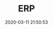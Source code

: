 ---
pageComponent: 
  name: Catalogue
  data: 
    key: 05.ERP
    imgUrl: /img/web.png
    description: SellerPro ERP 系统
title: ERP
date: 2020-03-11 21:50:53
permalink: /erp
sidebar: false
article: false
comment: false
editLink: false
---